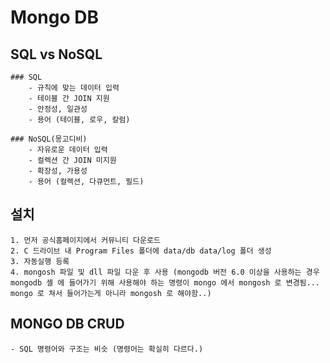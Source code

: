 # Mongo DB

## SQL vs NoSQL
    ### SQL
        - 규칙에 맞는 데이터 입력
        - 테이블 간 JOIN 지원
        - 안정성, 일관성
        - 용어 (테이블, 로우, 칼럼)
    
    ### NoSQL(몽고디비)
        - 자유로운 데이터 입력
        - 컬렉션 간 JOIN 미지원
        - 확장성, 가용성
        - 용어 (컬렉션, 다큐먼트, 필드)

## 설치
    1. 먼저 공식홈페이지에서 커뮤니티 다운로드
    2. C 드라이브 내 Program Files 폴더에 data/db data/log 폴더 생성
    3. 자동실행 등록 
    4. mongosh 파일 및 dll 파일 다운 후 사용 (mongodb 버전 6.0 이상을 사용하는 경우 mongodb 셸 에 들어가기 위해 사용해야 하는 명령이 mongo 에서 mongosh 로 변경됨... mongo 로 쳐서 들어가는게 아니라 mongosh 로 해야함..)

## MONGO DB CRUD
    - SQL 명령어와 구조는 비슷 (명령어는 확실히 다르다.)
